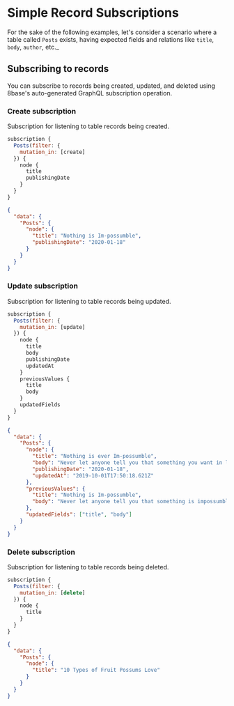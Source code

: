 # Simple Record Subscriptions

For the sake of the following examples, let's consider a scenario where a table called `Posts` exists, having expected fields and relations like `title`, `body`, `author`, etc._

## Subscribing to records

You can subscribe to records being created, updated, and deleted using 8base's auto-generated GraphQL subscription operation.

### Create subscription

Subscription for listening to table records being created.

```javascript
subscription {
  Posts(filter: {
    mutation_in: [create]
  }) {
    node {
      title
      publishingDate
    }
  }
}
```

```json
{
  "data": {
    "Posts": {
      "node": {
        "title": "Nothing is Im-possumble",
        "publishingDate": "2020-01-18"
      }
    }
  }
}
```

### Update subscription

Subscription for listening to table records being updated.

```javascript
subscription {
  Posts(filter: {
    mutation_in: [update]
  }) {
    node {
      title
      body
      publishingDate
      updatedAt
    }
    previousValues {
      title
      body
    }
    updatedFields
  }
}
```

```json
{
  "data": {
    "Posts": {
      "node": {
        "title": "Nothing is ever Im-possumble",
        "body": "Never let anyone tell you that something you want in life is impossumble.",
        "publishingDate": "2020-01-18",
        "updatedAt": "2019-10-01T17:50:18.621Z"
      },
      "previousValues": {
        "title": "Nothing is Im-possumble",
        "body": "Never let anyone tell you that something is impossumble."
      },
      "updatedFields": ["title", "body"]
    }
  }
}
```

### Delete subscription

Subscription for listening to table records being deleted.

```javascript
subscription {
  Posts(filter: {
    mutation_in: [delete]
  }) {
    node {
      title
    }
  }
}
```

```json
{
  "data": {
    "Posts": {
      "node": {
        "title": "10 Types of Fruit Possums Love"
      }
    }
  }
}
```
